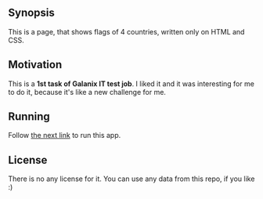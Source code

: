 ## Synopsis

This is a page, that shows flags of 4 countries, written only on HTML and CSS.

## Motivation

This is a **1st task of Galanix IT test job**. I liked it and it was interesting for me to do it, because it's like a new challenge for me.

## Running

Follow [the next link](https://cdn.rawgit.com/NRJman/Galanix-IT-test-job/d1f657ef/Task%201/index.html) to run this app.  

## License

There is no any license for it. You can use any data from this repo, if you like :)
